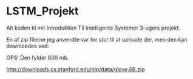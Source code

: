 # LSTM_Projekt
Alt koden til mit Introduktion Til Intelligente Systemer 3-ugers projekt.


En af zip filerne jeg anvendte var for stor til at uploade der, men den kan downloades ved:

OPS: Den fylder 800 mb.

http://downloads.cs.stanford.edu/nlp/data/glove.6B.zip

